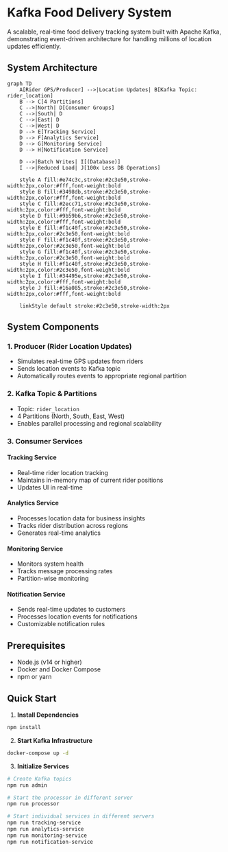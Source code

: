 # Kafka Food Delivery System

A scalable, real-time food delivery tracking system built with Apache Kafka, demonstrating event-driven architecture for handling millions of location updates efficiently.

## System Architecture


```mermaid
graph TD
    A[Rider GPS/Producer] -->|Location Updates| B[Kafka Topic: rider_location]
    B --> C[4 Partitions]
    C -->|North| D[Consumer Groups]
    C -->|South| D
    C -->|East| D
    C -->|West| D
    D --> E[Tracking Service]
    D --> F[Analytics Service]
    D --> G[Monitoring Service]
    D --> H[Notification Service]
    
    D -->|Batch Writes| I[(Database)]
    I -->|Reduced Load| J[100x Less DB Operations]
    
    style A fill:#e74c3c,stroke:#2c3e50,stroke-width:2px,color:#fff,font-weight:bold
    style B fill:#3498db,stroke:#2c3e50,stroke-width:2px,color:#fff,font-weight:bold
    style C fill:#2ecc71,stroke:#2c3e50,stroke-width:2px,color:#fff,font-weight:bold
    style D fill:#9b59b6,stroke:#2c3e50,stroke-width:2px,color:#fff,font-weight:bold
    style E fill:#f1c40f,stroke:#2c3e50,stroke-width:2px,color:#2c3e50,font-weight:bold
    style F fill:#f1c40f,stroke:#2c3e50,stroke-width:2px,color:#2c3e50,font-weight:bold
    style G fill:#f1c40f,stroke:#2c3e50,stroke-width:2px,color:#2c3e50,font-weight:bold
    style H fill:#f1c40f,stroke:#2c3e50,stroke-width:2px,color:#2c3e50,font-weight:bold
    style I fill:#34495e,stroke:#2c3e50,stroke-width:2px,color:#fff,font-weight:bold
    style J fill:#16a085,stroke:#2c3e50,stroke-width:2px,color:#fff,font-weight:bold
    
    linkStyle default stroke:#2c3e50,stroke-width:2px
```

## System Components

### 1. Producer (Rider Location Updates)
- Simulates real-time GPS updates from riders
- Sends location events to Kafka topic
- Automatically routes events to appropriate regional partition

### 2. Kafka Topic & Partitions
- Topic: `rider_location`
- 4 Partitions (North, South, East, West)
- Enables parallel processing and regional scalability

### 3. Consumer Services

#### Tracking Service
- Real-time rider location tracking
- Maintains in-memory map of current rider positions
- Updates UI in real-time

#### Analytics Service
- Processes location data for business insights
- Tracks rider distribution across regions
- Generates real-time analytics

#### Monitoring Service
- Monitors system health
- Tracks message processing rates
- Partition-wise monitoring

#### Notification Service
- Sends real-time updates to customers
- Processes location events for notifications
- Customizable notification rules

## Prerequisites
- Node.js (v14 or higher)
- Docker and Docker Compose
- npm or yarn

## Quick Start

1. **Install Dependencies**
```bash
npm install
```

2. **Start Kafka Infrastructure**
```bash
docker-compose up -d
```

3. **Initialize Services**
```bash
# Create Kafka topics
npm run admin

# Start the processor in different server
npm run processor

# Start individual services in different servers
npm run tracking-service
npm run analytics-service
npm run monitoring-service
npm run notification-service
```
